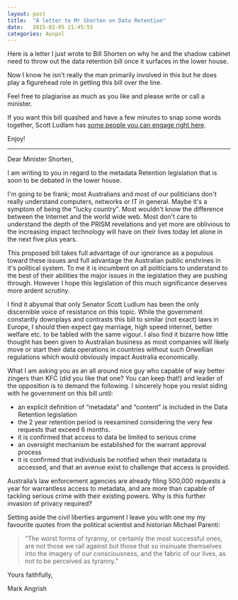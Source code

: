 ```yaml
---
layout: post
title:  "A letter to Mr Shorten on Data Retention"
date:   2015-02-05 21:45:55
categories: Auspol
---
```


Here is a letter I just wrote to Bill Shorten on why he and the shadow cabinet
need to throw out the data retention bill once it surfaces in the lower house.

Now I know he isn't really the man primarily involved in this but he does
play a figurehead role in getting this bill over the line.

Feel free to plagiarise as much as you like and please write or call a minister.

If you want this bill quashed and have a few minutes to snap some words together,
Scott Ludlam has [some people you can engage right here](http://scott-ludlam.greensmps.org.au/call-labor-senator-stop-data-retention).

Enjoy!


---


Dear Minister Shorten,

I am writing to you in regard to the metadata Retention legislation that is soon to be debated in the lower house.

I'm going to be frank; most Australians and most of our politicians don't really understand computers, networks or IT in general. Maybe it's a symptom of being the "lucky country". Most wouldn't know the difference between the Internet and the world wide web. Most don't care to understand the depth of the PRISM revelations and yet more are oblivious to the increasing impact technology will have on their lives today let alone in the next five plus years.

This proposed bill takes full advantage of our ignorance as a populous toward these issues and full advantage the Australian public enshrines in it's political system. To me it is incumbent on all politicians to understand to the best of their abilities the major issues in the legislation they are pushing through. However I hope this legislation of this much significance deserves more ardent scrutiny.

I find it abysmal that only Senator Scott Ludlum has been the only discernible voice of resistance on this topic. While the government constantly downplays and contrasts this bill to similar (not exact) laws in Europe, I should then expect gay marriage, high speed internet, better welfare etc. to be tabled with the same vigour. I also find it bizarre how little thought has been given to Australian business as most companies will likely move or start their data operations in countries without such Orwellian regulations which would obviously impact Australia economically.

What I am asking you as an all around nice guy who capable of way better zingers than KFC (did you like that one? You can keep that!) and leader of the opposition is to demand the following. I sincerely hope you resist siding with he government on this bill until:

- an explicit definition of “metadata" and “content” is included in the Data Retention legislation
- the 2 year retention period is reexamined considering the very few requests that exceed 6 months.
- it is confirmed that access to data be limited to serious crime
- an oversight mechanism be established for the warrant approval process
- it is confirmed that individuals be notified when their metadata is accessed, and that an avenue exist to challenge that access is provided.

Australia’s law enforcement agencies are already filing 500,000 requests a year for warrantless access to metadata, and are more than capable of tackling serious crime with their existing powers. Why is this further invasion of privacy required?

Setting aside the civil liberties argument I leave you with one my my favourite quotes from the political scientist and historian Michael Parenti:

>“The worst forms of tyranny, or certainly the most successful ones, are not those we rail against but those that so insinuate themselves into the imagery of our consciousness, and the fabric of our lives, as not to be perceived as tyranny.”


Yours faithfully,


Mark Angrish
